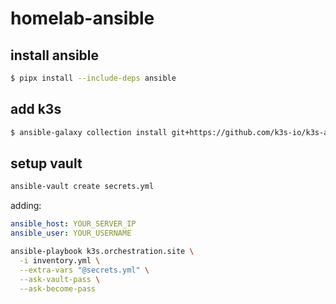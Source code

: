 # homelab-ansible

## install ansible
```bash
$ pipx install --include-deps ansible
```

## add k3s
```bash
$ ansible-galaxy collection install git+https://github.com/k3s-io/k3s-ansible.git
```

## setup vault
```bash
ansible-vault create secrets.yml
```
adding:
```yaml
ansible_host: YOUR_SERVER_IP
ansible_user: YOUR_USERNAME
```


```bash
ansible-playbook k3s.orchestration.site \
  -i inventory.yml \
  --extra-vars "@secrets.yml" \
  --ask-vault-pass \
  --ask-become-pass
 ```